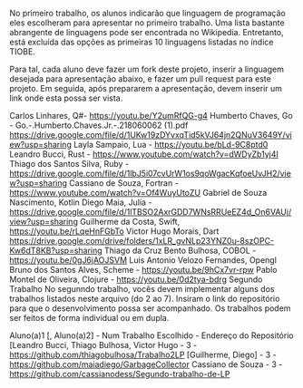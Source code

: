 No primeiro trabalho, os alunos indicarão que linguagem de programação eles escolheram para apresentar no primeiro trabalho. Uma lista bastante abrangente de linguagens pode ser encontrada no Wikipedia. Entretanto, está excluída das opções as primeiras 10 linguagens listadas no índice TIOBE.

Para tal, cada aluno deve fazer um fork deste projeto, inserir a linguagem desejada para apresentação abaixo, e fazer um pull request para este projeto. Em seguida, após prepararem a apresentação, devem inserir um link onde esta possa ser vista.

Carlos Linhares, Q#- https://youtu.be/Y2umRfQG-g4
Humberto Chaves, Go - Go.-.Humberto.Chaves.Jr.-.218060062 (1).pdf https://drive.google.com/file/d/1UKw19zDYvxqTid5kVJ64jn2QNuV3649Y/view?usp=sharing
Layla Sampaio, Lua - https://youtu.be/bLd-9C8ptd0
Leandro Bucci, Rust - https://www.youtube.com/watch?v=dWDyZb1yj4I
Thiago dos Santos Silva, Ruby - https://drive.google.com/file/d/1lbJ5i07cvUrW1os9qoWgacKqfoeUvJH2/view?usp=sharing
Cassiano de Souza, Fortran - https://www.youtube.com/watch?v=Of4WuyUtoZU
Gabriel de Souza Nascimento, Kotlin
Diego Maia, Julia - https://drive.google.com/file/d/1lTBSO2AxrGDD7WNsRRUeEZ4d_On6VAUj/view?usp=sharing
Guilherme da Costa, Swift, https://youtu.be/rLqeHnFGbTo
Victor Hugo Morais, Dart https://drive.google.com/drive/folders/1xLR_gvNLp23YNZ0u-8szOPC-Kw6dT8KB?usp=sharing
Thiago da Cruz Bento Bulhosa, COBOL - https://youtu.be/0gJ6jAOJSVM
Luis Antonio Velozo Fernandes, Opengl
Bruno dos Santos Alves, Scheme - https://youtu.be/9hCx7vr-rpw
Pablo Montel de Oliveira, Clojure - https://youtu.be/0d2tya-bdrg
Segundo Trabalho
No segunndo trabalho, vocês devem implementar alguns dos trabalhos listados neste arquivo (do 2 ao 7). Insiram o link do repositório para que o desenvolvimento possa ser acompanhado. Os trabalhos podem ser feitos de forma individual ou em dupla.

Aluno(a)1 [, Aluno(a)2] - Num Trabalho Escolhido - Endereço do Repositório
[Leandro Bucci, Thiago Bulhosa, Victor Hugo - 3 - https://github.com/thiagobulhosa/Trabalho2LP
[Guilherme, Diego] - 3 - https://github.com/maiadiego/GarbageCollector
Cassiano de Souza - 3 - https://github.com/cassianodess/Segundo-trabalho-de-LP
